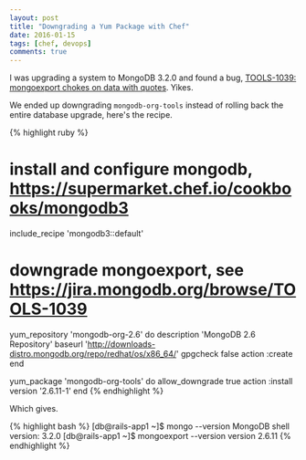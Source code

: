 ```yaml
---
layout: post
title: "Downgrading a Yum Package with Chef"
date: 2016-01-15
tags: [chef, devops]
comments: true
---
```

I was upgrading a system to MongoDB 3.2.0 and found a bug, [TOOLS-1039: mongoexport chokes on data with quotes](https://jira.mongodb.org/browse/TOOLS-1039). Yikes.

We ended up downgrading `mongodb-org-tools` instead of rolling back the entire database upgrade, here's the recipe.

{% highlight ruby %}
# install and configure mongodb, https://supermarket.chef.io/cookbooks/mongodb3
include_recipe 'mongodb3::default'

# downgrade mongoexport, see https://jira.mongodb.org/browse/TOOLS-1039
yum_repository 'mongodb-org-2.6' do
  description 'MongoDB 2.6 Repository'
  baseurl 'http://downloads-distro.mongodb.org/repo/redhat/os/x86_64/'
  gpgcheck false
  action :create
end

yum_package 'mongodb-org-tools' do
  allow_downgrade true
  action :install
  version '2.6.11-1'
end
{% endhighlight %}

Which gives.

{% highlight bash %}
[db@rails-app1 ~]$ mongo --version
MongoDB shell version: 3.2.0
[db@rails-app1 ~]$ mongoexport --version
version 2.6.11
{% endhighlight %}

